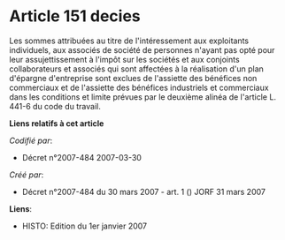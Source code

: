 # Article 151 decies

Les sommes attribuées au titre de l'intéressement aux exploitants individuels, aux associés de société de personnes n'ayant
pas opté pour leur assujettissement à l'impôt sur les sociétés et aux conjoints collaborateurs et associés qui sont affectées
à la réalisation d'un plan d'épargne d'entreprise sont exclues de l'assiette des bénéfices non commerciaux et de l'assiette
des bénéfices industriels et commerciaux dans les conditions et limite prévues par le deuxième alinéa de l'article L. 441-6
du code du travail.

**Liens relatifs à cet article**

_Codifié par_:

  - Décret n°2007-484 2007-03-30

_Créé par_:

  - Décret n°2007-484 du 30 mars 2007 - art. 1 () JORF 31 mars 2007

**Liens**:

  - HISTO: Edition du 1er janvier 2007
